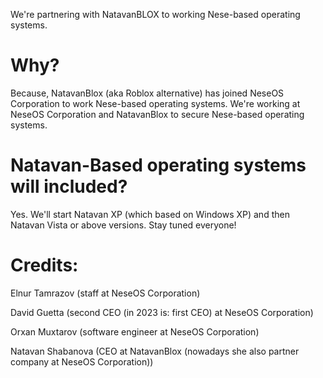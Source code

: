 We're partnering with NatavanBLOX to working Nese-based operating systems. 

# Why?

Because, NatavanBlox (aka Roblox alternative) has joined NeseOS Corporation to work Nese-based operating systems. We're working at NeseOS Corporation and NatavanBlox to secure Nese-based operating systems. 

# Natavan-Based operating systems will included?

Yes. We'll start Natavan XP (which based on Windows XP) and then Natavan Vista or above versions. Stay tuned everyone!

# Credits: 

Elnur Tamrazov (staff at NeseOS Corporation)

David Guetta (second CEO (in 2023 is: first CEO) at NeseOS Corporation)

Orxan Muxtarov (software engineer at NeseOS Corporation)

Natavan Shabanova (CEO at NatavanBlox (nowadays she also partner company at NeseOS Corporation))
